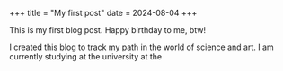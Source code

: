 +++
title = "My first post"
date = 2024-08-04
+++

This is my first blog post.
Happy birthday to me, btw!

I created this blog to track my path in the world of science and art. I am currently studying at the university at the 